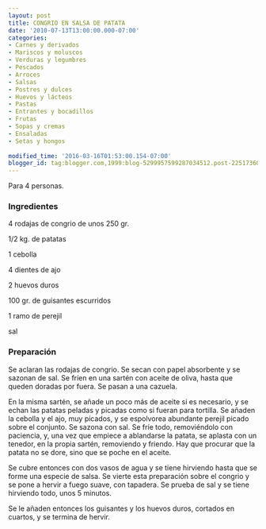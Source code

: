 ```yaml
---
layout: post
title: CONGRIO EN SALSA DE PATATA
date: '2010-07-13T13:00:00.000-07:00'
categories:
- Carnes y derivados
- Mariscos y moluscos
- Verduras y legumbres
- Pescados
- Arroces
- Salsas
- Postres y dulces
- Huevos y lácteos
- Pastas
- Entrantes y bocadillos
- Frutas
- Sopas y cremas
- Ensaladas
- Setas y hongos
 
modified_time: '2016-03-16T01:53:00.154-07:00'
blogger_id: tag:blogger.com,1999:blog-5299957599287034512.post-2251736090403294223
---
```


Para 4 personas.

<h3>Ingredientes</h3>

4 rodajas de congrio de unos 250 gr.

1/2 kg. de patatas

1 cebolla

4 dientes de ajo

2 huevos duros

100 gr. de guisantes escurridos

1 ramo de perejil

sal

<h3>Preparación</h3>

Se aclaran las rodajas de congrio. Se secan con papel absorbente y se sazonan de sal. Se fríen en una sartén con aceite de oliva, hasta que queden doradas por fuera. Se pasan a una cazuela.

En la misma sartén, se añade un poco más de aceite si es necesario, y se echan las patatas peladas y picadas como si fueran para tortilla. Se añaden la cebolla y el ajo, muy picados, y se espolvorea abundante perejil picado sobre el conjunto. Se sazona con sal. Se fríe todo, removiéndolo con paciencia, y, una vez que empiece a ablandarse la patata, se aplasta con un tenedor, en la propia sartén, removiendo y friendo. Hay que procurar que la patata no se dore, sino que se poche en el aceite.

Se cubre entonces con dos vasos de agua y se tiene hirviendo hasta que se forme una especie de salsa. Se vierte esta preparación sobre el congrio y se pone a hervir a fuego suave, con tapadera. Se prueba de sal y se tiene hirviendo todo, unos 5 minutos.

Se le añaden entonces los guisantes y los huevos duros, cortados en cuartos, y se termina de hervir.

